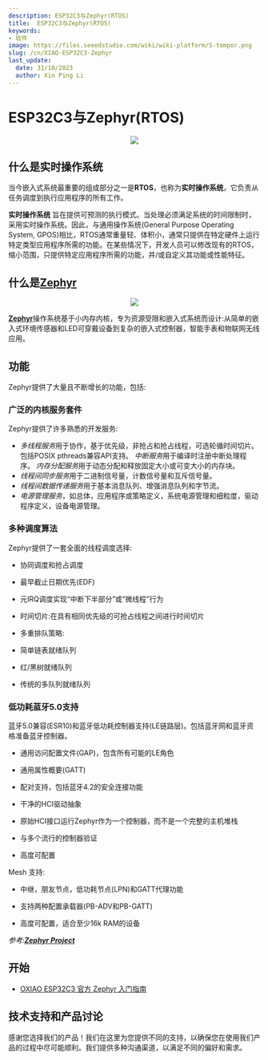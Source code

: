```yaml
---
description: ESP32C3与Zephyr(RTOS)
title:  ESP32C3与Zephyr(RTOS)
keywords:
- 软件
image: https://files.seeedstudio.com/wiki/wiki-platform/S-tempor.png
slug: /cn/XIAO-ESP32C3-Zephyr
last_update:
  date: 31/10/2023
  author: Xin Ping Li
---
```


# ESP32C3与Zephyr(RTOS)

<div align="center"><img width ="{600}" src="https://files.seeedstudio.com/wiki/xiao_topicpage/zephyr-esp32c3.png"/></div>

## 什么是实时操作系统

当今嵌入式系统最重要的组成部分之一是**RTOS**，也称为**实时操作系统**，它负责从任务调度到执行应用程序的所有工作。

**实时操作系统** 旨在提供可预测的执行模式。当处理必须满足系统的时间限制时，采用实时操作系统。因此，与通用操作系统(General Purpose Operating System, GPOS)相比，RTOS通常重量轻、体积小，通常只提供在特定硬件上运行特定类型应用程序所需的功能。在某些情况下，开发人员可以修改现有的RTOS，缩小范围，只提供特定应用程序所需的功能，并/或自定义其功能或性能特征。

## 什么是[Zephyr](https://www.zephyrproject.org/)

<div align="center"><img width ="{200}" src="https://files.seeedstudio.com/wiki/XIAO/Zephyr_logo.png"/></div>

[**Zephyr**](https://www.zephyrproject.org/)操作系统基于小内存内核，专为资源受限和嵌入式系统而设计:从简单的嵌入式环境传感器和LED可穿戴设备到复杂的嵌入式控制器，智能手表和物联网无线应用。

## 功能
Zephyr提供了大量且不断增长的功能，包括:

### 广泛的内核服务套件

Zephyr提供了许多熟悉的开发服务:

- *多线程服务*用于协作，基于优先级，非抢占和抢占线程，可选轮循时间切片。包括POSIX pthreads兼容API支持。
*中断服务*用于编译时注册中断处理程序。
*内存分配服务*用于动态分配和释放固定大小或可变大小的内存块。
- *线程间同步服务*用于二进制信号量，计数信号量和互斥信号量。
- *线程间数据传递服务*用于基本消息队列、增强消息队列和字节流。
- *电源管理服务*，如总体，应用程序或策略定义，系统电源管理和细粒度，驱动程序定义，设备电源管理。

### 多种调度算法

Zephyr提供了一套全面的线程调度选择:
- 协同调度和抢占调度

- 最早截止日期优先(EDF)

- 元IRQ调度实现“中断下半部分”或“微线程”行为

-  时间切片:在具有相同优先级的可抢占线程之间进行时间切片

- 多重排队策略:

- 简单链表就绪队列

- 红/黑树就绪队列

- 传统的多队列就绪队列

### 低功耗蓝牙5.0支持
蓝牙5.0兼容(ESR10)和蓝牙低功耗控制器支持(LE链路层)。包括蓝牙网和蓝牙资格准备蓝牙控制器。

- 通用访问配置文件(GAP)，包含所有可能的LE角色

- 通用属性概要(GATT)

- 配对支持，包括蓝牙4.2的安全连接功能

- 干净的HCI驱动抽象

- 原始HCI接口运行Zephyr作为一个控制器，而不是一个完整的主机堆栈

- 与多个流行的控制器验证

- 高度可配置

Mesh 支持:

- 中继，朋友节点，低功耗节点(LPN)和GATT代理功能

- 支持两种配置承载器(PB-ADV和PB-GATT)

- 高度可配置，适合至少16k RAM的设备

*参考:[**Zephyr Project**](https://docs.zephyrproject.org/latest/introduction/index.html#)*

## 开始

- [OXIAO ESP32C3 官方 Zephyr 入门指南](https://docs.zephyrproject.org/latest/boards/riscv/xiao_esp32c3/doc/index.html)

## 技术支持和产品讨论

感谢您选择我们的产品！我们在这里为您提供不同的支持，以确保您在使用我们产品的过程中尽可能顺利。我们提供多种沟通渠道，以满足不同的偏好和需求。

<div class="button_tech_support_container">
<a href="https://forum.seeedstudio.com/" class="button_forum"></a> 
<a href="https://www.seeedstudio.com/contacts" class="button_email"></a>
</div>

<div class="button_tech_support_container">
<a href="https://discord.gg/eWkprNDMU7" class="button_discord"></a> 
<a href="https://github.com/Seeed-Studio/wiki-documents/discussions/69" class="button_discussion"></a>
</div>